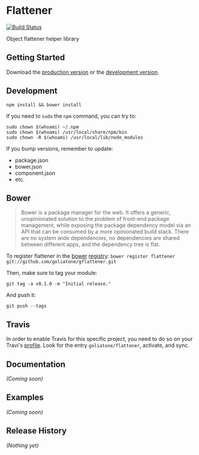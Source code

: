# Flattener

[![Build Status](https://secure.travis-ci.org/goliatone/flattener.png)](http://travis-ci.org/goliatone/flattener)

Object flattener helper library

## Getting Started
Download the [production version][min] or the [development version][max].

[min]: https://raw.github.com/goliatone/gflattener/master/dist/flattener.min.js
[max]: https://raw.github.com/goliatone/gflattener/master/dist/flattener.js

## Development
`npm install && bower install`

If you need to `sudo` the `npm` command, you can try to:

```terminal
sudo chown $(whoami) ~/.npm
sudo chown $(whoami) /usr/local/share/npm/bin
sudo chown -R $(whoami) /usr/local/lib/node_modules
```


If you bump versions, remember to update:
- package.json
- bower.json
- component.json
- etc.


## Bower
>Bower is a package manager for the web. It offers a generic, unopinionated solution to the problem of front-end package management, while exposing the package dependency model via an API that can be consumed by a more opinionated build stack. There are no system wide dependencies, no dependencies are shared between different apps, and the dependency tree is flat.

To register flattener in the [bower](http://bower.io/) [registry](http://sindresorhus.com/bower-components/):
`bower register flattener git://github.com/goliatone/gflattener.git`

Then, make sure to tag your module:

`git tag -a v0.1.0 -m "Initial release."`

And push it:

`git push --tags`


## Travis
In order to enable Travis for this specific project, you need to do so on your Travi's [profile](https://travis-ci.org/profile). Look for the entry `goliatone/flattener`, activate, and sync.


## Documentation
_(Coming soon)_

## Examples
_(Coming soon)_

## Release History
_(Nothing yet)_
